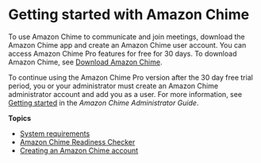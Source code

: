 # Getting started with Amazon Chime<a name="chime-getting-started"></a>

To use Amazon Chime to communicate and join meetings, download the Amazon Chime app and create an Amazon Chime user account\. You can access Amazon Chime Pro features for free for 30 days\. To download Amazon Chime, see [Download Amazon Chime](http://aws.amazon.com/chime/download-chime/)\.

To continue using the Amazon Chime Pro version after the 30 day free trial period, you or your administrator must create an Amazon Chime administrator account and add you as a user\. For more information, see [Getting started](https://docs.aws.amazon.com/chime/latest/ag/getting-started.html) in the *Amazon Chime Administrator Guide*\.

**Topics**
+ [System requirements](chime-requirements.md)
+ [Amazon Chime Readiness Checker](checker.md)
+ [Creating an Amazon Chime account](chime-create-account.md)